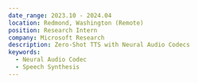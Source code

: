 ```yaml
---
date_range: 2023.10 - 2024.04
location: Redmond, Washington (Remote)
position: Research Intern
company: Microsoft Research
description: Zero-Shot TTS with Neural Audio Codecs
keywords:
  - Neural Audio Codec
  - Speech Synthesis
---
```

